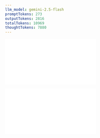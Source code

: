 ```yaml
---
llm_model: gemini-2.5-flash
promptTokens: 273
outputTokens: 2816
totalTokens: 10969
thoughtTokens: 7880
---
```


![@](steps/prompt.d1625432.md)

![@](steps/response.486c65d2.md)